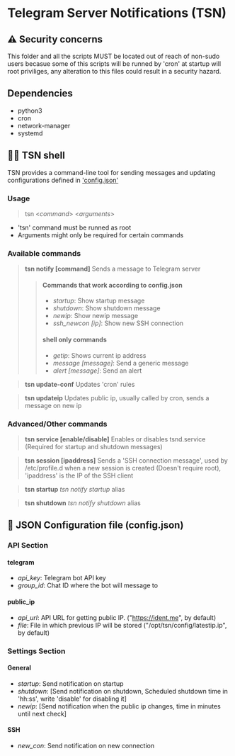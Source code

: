 # Telegram Server Notifications (TSN)

## ⚠️ Security concerns
This folder and all the scripts MUST be located out of reach of non-sudo users becasue some of this scripts will be runned by 'cron' at startup will root priviliges, any alteration to this files could result in a security hazard.

## Dependencies
- python3
- cron
- network-manager
- systemd

## 🧑‍🔬 TSN shell
TSN provides a command-line tool for sending messages and updating configurations defined in ['config.json'](#🧰-json-configuration-file-configjson)

### Usage
> tsn <_command_> <_arguments_>
- 'tsn' command must be runned as root
- Arguments might only be required for certain commands

### Available commands
> **tsn notify [command]**
> Sends a message to Telegram server
>> #### Commands that work according to config.json
>> * _startup_: Show startup message
>> * _shutdown_: Show shutdown message
>> * _newip_: Show newip message
>> * _ssh_newcon [ip]_: Show new SSH connection
>> #### shell only commands
>> * _getip_: Shows current ip address
>> * _message [message]_: Send a generic message
>> * _alert [message]_: Send an alert

> **tsn update-conf**
> Updates 'cron' rules

> **tsn updateip**
> Updates public ip, usually called by cron, sends a message on new ip

### Advanced/Other commands
> **tsn service [enable/disable]**
> Enables or disables tsnd.service (Required for startup and shutdown messages)

> **tsn session [ipaddress]**
> Sends a 'SSH connection message', used by /etc/profile.d when a new session is created (Doesn't require root), 'ipaddress' is the IP of the SSH client

> **tsn startup**
> _tsn notify startup_ alias

> **tsn shutdown**
> _tsn notify shutdown_ alias

## 🧰 JSON Configuration file (config.json)
### API Section
#### telegram
* *api_key*: Telegram bot API key
* *group_id*: Chat ID where the bot will message to
#### public_ip
* *api_url*: API URL for getting public IP. ("https://ident.me", by default)
* *file*: File in which previous IP will be stored ("/opt/tsn/config/latestip.ip", by default)

### Settings Section
#### General
* *startup*: Send notification on startup
* *shutdown*: [Send notification on shutdown, Scheduled shutdown time in 'hh:ss', write 'disable' for disabling it]
* *newip*: [Send notification when the public ip changes, time in minutes until next check]

#### SSH
* *new_con*: Send notification on new connection